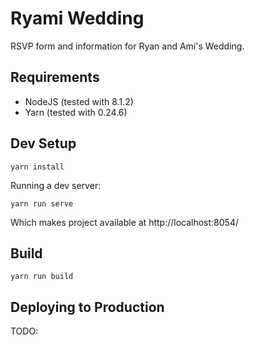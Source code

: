 # Ryami Wedding

RSVP form and information for Ryan and Ami's Wedding.


## Requirements

 - NodeJS (tested with 8.1.2)
 - Yarn (tested with 0.24.6)


## Dev Setup

`yarn install`

Running a dev server:

`yarn run serve`

Which makes project available at http://localhost:8054/


## Build

`yarn run build`


## Deploying to Production

TODO:

